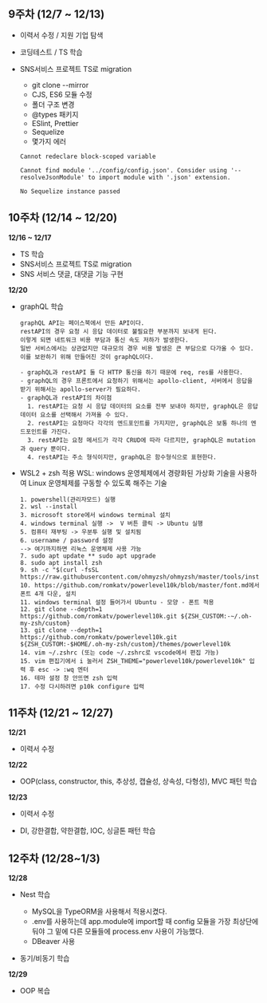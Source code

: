 ## 9주차 (12/7 ~ 12/13)

- 이력서 수정 / 지원 기업 탐색
- 코딩테스트 / TS 학습
- SNS서비스 프로젝트 TS로 migration

  - git clone --mirror
  - CJS, ES6 모듈 수정
  - 폴더 구조 변경
  - @types 패키지
  - ESlint, Prettier
  - Sequelize
  - 몇가지 에러

  ```
  Cannot redeclare block-scoped variable

  Cannot find module '../config/config.json'. Consider using '--resolveJsonModule' to import module with '.json' extension.

  No Sequelize instance passed

  ```

## 10주차 (12/14 ~ 12/20)

**12/16 ~ 12/17**

- TS 학습
- SNS서비스 프로젝트 TS로 migration
- SNS 서비스 댓글, 대댓글 기능 구현

**12/20**

- graphQL 학습

  ```
  graphQL API는 페이스북에서 만든 API이다.
  restAPI의 경우 요청 시 응답 데이터로 불필요한 부분까지 보내게 된다.
  이렇게 되면 네트워크 비용 부담과 통신 속도 저하가 발생한다.
  일반 서비스에서는 상관없지만 대규모의 경우 비용 발생은 큰 부담으로 다가올 수 있다.
  이를 보완하기 위해 만들어진 것이 graphQL이다.

  - graphQL과 restAPI 둘 다 HTTP 통신을 하기 때문에 req, res를 사용한다.
  - graphQL의 경우 프론트에서 요청하기 위해서는 apollo-client, 서버에서 응답을 받기 위해서는 apollo-server가 필요하다.
  - graphQL과 restAPI의 차이점
    1. restAPI는 요청 시 응답 데이터의 요소를 전부 보내야 하지만, graphQL은 응답 데이터 요소를 선택해서 가져올 수 있다.
    2. restAPI는 요청마다 각각의 엔드포인트를 가지지만, graphQL은 보통 하나의 엔드포인트를 가진다.
    3. restAPI는 요청 메서드가 각각 CRUD에 따라 다르지만, graphQL은 mutation과 query 뿐이다.
    4. restAPI는 주소 형식이지만, graphQL은 함수형식으로 표현한다.
  ```

- WSL2 + zsh 적용
  WSL: windows 운영체제에서 경량화된 가상화 기술을 사용하여 Linux 운영체제를 구동할 수 있도록 해주는 기술

  ```
  1. powershell(관리자모드) 실행
  2. wsl --install
  3. microsoft store에서 windows terminal 설치
  4. windows terminal 실행 ->  V 버튼 클릭 -> Ubuntu 실행
  5. 컴퓨터 재부팅 -> 우분투 실행 및 설치됨
  6. username / password 설정
  --> 여기까지하면 리눅스 운영체제 사용 가능
  7. sudo apt update ** sudo apt upgrade
  8. sudo apt install zsh
  9. sh -c "$(curl -fsSL https://raw.githubusercontent.com/ohmyzsh/ohmyzsh/master/tools/install.sh)"
  10. https://github.com/romkatv/powerlevel10k/blob/master/font.md에서 폰트 4개 다운, 설치
  11. windows terminal 설정 들어가서 Ubuntu - 모양 - 폰트 적용
  12. git clone --depth=1 https://github.com/romkatv/powerlevel10k.git ${ZSH_CUSTOM:-~/.oh-my-zsh/custom}
  13. git clone --depth=1 https://github.com/romkatv/powerlevel10k.git ${ZSH_CUSTOM:-$HOME/.oh-my-zsh/custom}/themes/powerlevel10k
  14. vim ~/.zshrc (또는 code ~/.zshrc로 vscode에서 편집 가능)
  15. vim 편집기에서 i 눌러서 ZSH_THEME="powerlevel10k/powerlevel10k" 입력 후 esc -> :wq 엔터
  16. 테마 설정 창 안뜨면 zsh 입력
  17. 수정 다시하려면 p10k configure 입력

  ```

## 11주차 (12/21 ~ 12/27)

**12/21**

- 이력서 수정

**12/22**

- OOP(class, constructor, this, 추상성, 캡슐성, 상속성, 다형성), MVC 패턴 학습

**12/23**

- 이력서 수정

- DI, 강한결합, 약한결합, IOC, 싱글톤 패턴 학습

## 12주차 (12/28~1/3)

**12/28**

- Nest 학습 

  - MySQL을 TypeORM을 사용해서 적용시켰다.
  - .env를 사용하는데 app.module에 import할 때 config 모듈을 가장 최상단에 둬야 그 밑에 다른 모듈들에 process.env 사용이 가능했다.
  - DBeaver 사용


- 동기/비동기 학습


**12/29**

- OOP 복습
